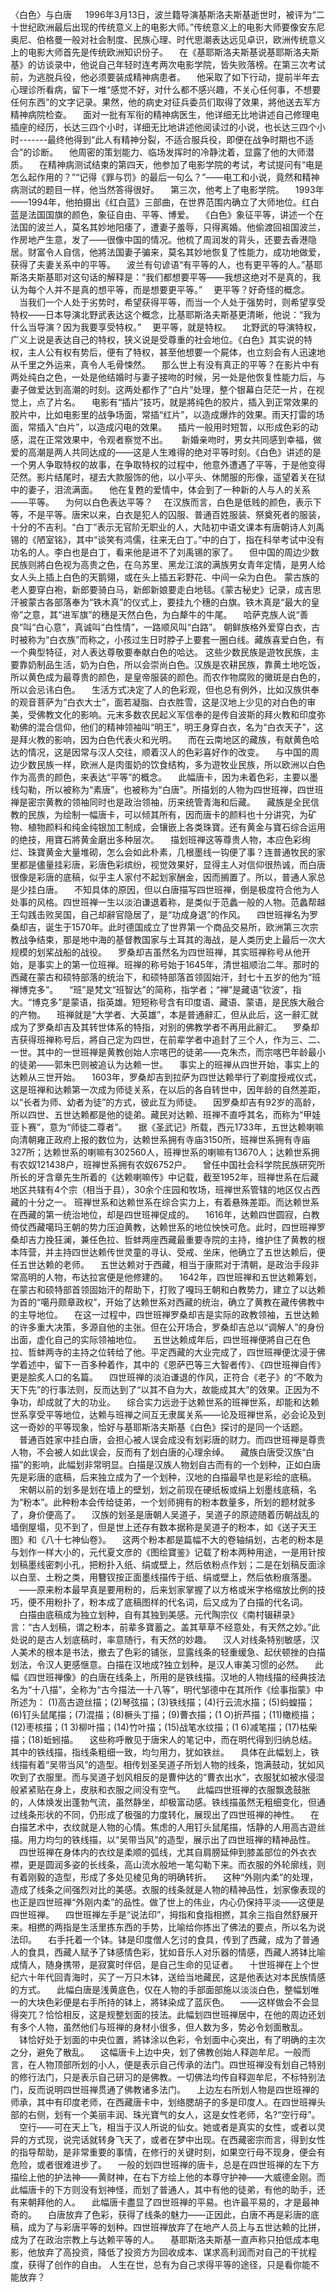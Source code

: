 〈白色〉与白唐
      　 1996年3月13日，波兰籍导演基斯洛夫斯基逝世时，被评为“二十世纪欧洲最后出现的传统意义上的电影大师。”传统意义上的电影大师要像安东尼奥尼、伯格曼一般对社会制度、民族心理、时代思潮表达远见卓识，欧洲传统意义上的电影大师首先是传统欧洲知识份子。 　在《基耶斯洛夫斯基说基耶斯洛夫斯基》的访谈录中，他说自己年轻时连考两次电影学院，皆失败落榜。在第三次考试前，为逃脱兵役，他必须要装成精神病患者。 　他采取了如下行动，提前半年去心理诊所看病，留下一堆“感觉不好，对什么都不感兴趣，不关心任何事，不想要任何东西”的文字记录。果然，他的病史对征兵委员们取得了效果，將他送去军方精神病院检查。 　面对一批有军衔的精神病医生，他详细无比地讲述自己修理电插座的经历，长达三四个小时，详细无比地讲述他阅读过的小说，也长达三四个小时-------最终他得到“此人有精神分裂，不适合服兵役，即便在战争时期也不适合”的诊断。 　他周密的策划能力、临场发挥时的冷静沈着，显露了他的大师潜质。 　在精神病测试结束的第四天，他参加了电影学院的考试，考试提问有“电是怎么起作用的？”“记得《罪与罚》的最后一句么？”——电工和小说，竟然和精神病测试的题目一样，他当然答得很好。 　第三次，他考上了电影学院。 　1993年——1994年，他拍摄出《红白蓝》三部曲，在世界范围内确立了大师地位。红白蓝是法国国旗的颜色，象征自由、平等、博爱。 　《白色》象征平等，讲述一个在法国的波兰人，莫名其妙地阳痿了，遭妻子羞辱，只得离婚。他偷渡回祖国波兰，作房地产生意，发了——很像中国的情况。他梳了周润发的背头，还要去香港隐居。财富令人自信，他將法国妻子骗来，莫名其妙地恢复了性能力，成功地做爱，获得了夫妻关系中的平等。 　波兰有句谚语“有平等的人，也有更平等的人。”基耶斯洛夫斯基耶对这句话的解释是：“我们都想要平等——我想这绝对不是真的，我认为每个人并不是真的想平等，而是想要更平等。” 　更平等？好奇怪的概念。 　当我们一个人处于劣势时，希望获得平等，而当一个人处于强势时，则希望享受特权——日本导演北野武表达这个概念，比基耶斯洛夫斯基更清晰，他说：“我为什么当导演？因为我要享受特权。” 　更平等，就是特权。 　北野武的导演特权，广义上说是表达自己的特权，狭义说是受尊重的社会地位。《白色》其实说的特权，主人公有权有势后，便有了特权，甚至他想要一个屍体，也立刻会有人迅速地从千里之外运来，真令人毛骨悚然。 　那么世上有没有真正的平等？在影片中有两处纯白之色，一处是他结婚时与妻子接吻的时候，另一处是他恢复性能力后，与妻子做爱达到高潮的时刻。这两处都作了“白片”处理，整个银幕白茫茫一片，在视觉上，点了片名。 　电影有“插片”技巧，就是將纯色的胶片，插入到正常效果的胶片中，比如电影里的战争场面，常插“红片”，以造成爆炸的效果。雨天打雷的场面，常插入“白片”，以造成闪电的效果。 　插片一般用时短暂，以形成色彩的动感，混在正常效果中，令观者察觉不出。 　 新婚亲吻时，男女共同感到幸福，做爱的高潮是两人共同达成的——这是人生难得的绝对平等时刻。《白色》讲述的是一个男人争取特权的故事，在争取特权的过程中，他意外遭遇了平等，于是他变得茫然。影片结尾时，褪去大款服饰的他，以小平头、休閒服的形像，遥望着关在狱中的妻子，泪流满面。 　他在复甦的爱情中，体会到了一种新的人与人的关系——平等。 　为何以白色表达平等？ 　在汉族而言，白色是低贱的颜色，表示下等，不是平等。唐宋以来，白衣是犯人的囚服、普通百姓服装、祭奠死者的服装，十分的不吉利。“白丁”表示无官阶无职业的人，大陆初中语文课本有唐朝诗人刘禹锡的《陋室铭》，其中“谈笑有鸿儒，往来无白丁。”中的白丁，指在科举考试中没有功名的人。李白也是白丁，看来他是进不了刘禹锡的家了。 　但中国的周边少数民族则將白色视为高贵之色，在乌苏里、黑龙江滨的满族男女青年定情，是男人给女人头上插上白色的天鹅翎，或在头上插五彩野花、中间一朵为白色。   蒙古族的老人要穿白袍，新郎要骑白马，新郎新娘要走白地毯。《蒙古秘史》记录，成吉思汗被蒙古各部落奉为“铁木真”的仪式上，要挂九个穗的白旗。铁木真是“最大的皇帝”之意，其“进军旗”的穗是天然白色，为白犛牛的牛尾。 　哈萨克族人说“善良”叫“白心意”，真诚叫“白性情”，一路顺风叫“白路”。 朝鲜族格外爱穿白衣，古时被称为“白衣族”而称之，小孩过生日时脖子上要套一圈白线。藏族喜爱白色，有一个典型特征，对人表达尊敬要奉献白色的哈达。   这些少数民族是遊牧民族，主要靠奶制品生活，奶为白色，所以会崇尚白色。汉族是农耕民族，靠黄土地吃饭，所以黄色成为最尊贵的颜色，是皇帝服装的颜色。而农作物腐败的黴斑是白色的，所以会忌讳白色。 　生活方式决定了人的色彩观，但也总有例外，比如汉族供奉的观音菩萨为“白衣大士”，面若凝脂、白衣胜雪，这是汉地上少见的对白色的审美，受佛教文化的影响。元末多数农民起义军信奉的是传自波斯的拜火教和印度弥勒佛的混合信仰，他们的精神领袖叫“明王”，明王身穿白衣，名为“白衣天子”，这是拜火教的影响，因为白色代表火和光明。 　而在云南地区的藏族，有献黄色哈达的情况，这是因常与汉人交往，顺着汉人的色彩喜好作的改变。 　与中国的周边少数民族一样，欧洲人是肉蛋奶的饮食结构，多为遊牧业民族，所以欧洲以白色作为高贵的颜色，来表达“平等”的概念。 　此幅唐卡，因为未着色彩，主要以墨线勾勒，所以被称为“素唐”，也被称为“白唐”。所描划的人物为四世班禅，四世班禅是密宗黄教的领袖同时也是政治领袖，历来统管青海和后藏。 　藏族是全民信教的民族，为绘制一幅唐卡，可以倾其所有，因而唐卡的颜料也十分讲究，为矿物、植物颜料和纯金纯银加工制成，会镶嵌上各类珠寶。还有黄金与寶石综合运用的绝技，用寶石將黄金磨出多种层次。 　描划班禅这等尊贵人物，本应色彩绚烂、珠寶黄金大量堆砌，怎么会如此朴素，几根墨线一钩便了事？连普通牧民的家里都是儘量挂彩唐，彩唐色彩缤纷，视觉效果好，显得主人对信仰很热诚，而白唐很像是彩唐的底稿，似乎主人家付不起划家酬金，因而搁置了。所以，普通人家总是少挂白唐。 　不知具体的原因，但以白唐描写四世班禅，倒是极度符合他为人处事的风格。四世班禅一生以淡泊谦退着称，是类似于范蠡一般的人物。范蠡帮越王勾践击败吴国，自己却辭官隐居了，是“功成身退”的作风。 　四世班禅名为罗桑却吉，诞生于1570年。此时德国成立了世界第一个商品交易所，欧洲第三次宗教战争结束，那是地中海的基督教国家与土耳其的海战，是人类历史上最后一次大规模的划桨战船的战役。 　罗桑却吉虽然名为四世班禅，其实班禅称号从他开始，是事实上的第一位班禅。班禅的称号始于1645年，清世祖顺治二年。那时的西藏在蒙古和硕特部落的统治下，和硕特部落首领固始汗，封七十五岁的他为“班禅博克多”。 　“班”是梵文“班智达”的简称，指学者；“禅”是藏语“钦波”，指大。“博克多”是蒙语，指英雄。短短称号含有印度语、藏语、蒙语，是民族大融合的产物。 　班禅就是“大学者、大英雄”，本是普通辭汇，但从此后，这一辭汇就成为了罗桑却吉及其转世体系的特指，对别的佛教学者不再用此辭汇。 　罗桑却吉获得班禅称号后，將自己定为四世，在前辈学者中追封了三个人，作为三、二、一世。其中的一世班禅是黄教创始人宗喀巴的徒弟——克朱杰，而宗喀巴年龄最小的徒弟——郭朱巴则被追认为达赖一世。 　事实上的班禅从四世开始，事实上的达赖从三世开始。 　1603年，罗桑却吉到拉萨为四世达赖举行了剃度授戒仪式，这是班禅和达赖第一次成为师徒关系，在以后的各自转世中，因年龄的自然差距，以“长者为师、幼者为徒”的方式，彼此互为师徒。 　因罗桑却吉有92岁的高龄，所以四世、五世达赖都是他的徒弟。藏民对达赖、班禅不直呼其名，而称为“甲娃亚卜赛”，意为“师徒二尊者”。 　据《圣武记》所载，西元1733年，五世达赖喇嘛向清朝雍正政府上报的数位为，达赖世系拥有寺庙3150所，班禅世系拥有寺庙327所；达赖世系的喇嘛有302560人，班禅世系的喇嘛有13670人；达赖世系拥有农奴121438户，班禅世系拥有农奴6752户。 　曾任中国社会科学院民族研究所所长的牙含章先生所着的《达赖喇嘛传》中记载，截至1952年，班禅世系在后藏地区共辖有4个宗（相当于县），30余个庄园和牧场，班禅世系管辖的地区仅占西藏的十分之一。   班禅世系和达赖世系在综合实力上，有着悬殊差距。而达赖世系在西藏的第一统治地位，却是四世班禅促成的。 　1616年，达赖四世圆寂，白教倚仗西藏噶玛王朝的势力压迫黄教，达赖世系的地位怏怏可危。此时，四世班禅罗桑却吉力挽狂澜，兼任色拉、哲蚌两座西藏最重要寺院的主持，维护住了黄教的根本阵营，并主持四世达赖传世灵童的寻认、受戒、坐床，他确立了五世达赖后，便任五世达赖的老师。 　五世达赖对于西藏，相当于康熙对于清朝，是政治手段非常高明的人物，布达拉宮便是他修建的。 　1642年，四世班禅和五世达赖筹划，在蒙古和硕特部首领固始汗的帮助下，打败了嘎玛王朝和白教势力，建立了以达赖为首的“噶丹颇章政权”，开始了达赖世系对西藏的统治，确立了黄教在藏传佛教中的主导地位。 　在这一过程中，四世班禅罗桑却吉是实际的政教领袖，五世达赖的许多重大决策，多源自他的主张。但在公开场合，罗桑却吉总以“调解人”的身份出面，虚化自己的实际领袖地位。 　五世达赖成年后，四世班禅便將自己在色拉、哲蚌两寺的主持之位转给了他。平定西藏的大业完成了，四世班禅便沈浸于佛学着述中，留下一百多种着作，其中的《恩萨巴等三大智者传》、《四世班禅自传》更是脍炙人口的名篇。 　四世班禅的淡泊谦退的作风，正符合《老子》的“不敢为天下先”的行事法则，反而达到了“以其不自为大，故能成其大”的效果。正因为不争功，却成就了大的功业。 　综合实力远逊于达赖世系的班禅世系，却能和达赖世系享受平等地位，达赖与班禅之间互无隶属关系——论及班禅世系，必会论及到这一奇妙的平等现象，恰好与基耶斯洛夫斯基《白色》探讨的是同一个话题。 　普通百姓家中挂白唐，会担心被人误会成没有划彩唐的财力。而四世班禅是尊贵人物，不会被人如此误会，反而有了划白唐的心理余绰。 　藏族白唐受汉族“白描”的影响，此幅划非常明显。白描是汉族人物划自古而有的一个划种，正如白唐先是彩唐的底稿，后来独立成为了一个划种，汉地的白描最早也是彩绘的底稿。 　宋朝以前的划多是划在墙上的壁划，划之前现在硬纸板或绢上划墨线底稿，名为“粉本”。此种粉本会传给徒弟，一个划师拥有的粉本数量多，所划的题材就多了，身价便高了。 　汉族的划圣是唐朝人吴道子，吴道子的原迹随着历朝战乱的墙倒屋塌，见不到了，但是世上还存有数本据称是吴道子的粉本，如《送子天王图》和《八十七神仙卷》。 　这两个粉本都是篇幅不大的卷轴绢划，古老的粉本是与划作一样大小的，元代夏文彦的《图绘寶鉴》记载了粉本两种用途，一是用针按划稿墨线密刺小孔，把粉扑入纸、绢或壁上，然后依粉点作划；二是在划稿反面涂以白垩、土粉之类，用簪钗按正面墨线描传于纸、绢或壁上，然后依粉痕落墨。 　——原来粉本最早真是要用粉的，后来划家掌握了以方格或米字格缩放比例的技巧，便不用粉扑了，粉本成了底稿图样的代名词，后又成为了白描的代名词。 　白描由底稿成为独立划种，自有其独到美感。元代陶宗仪《南村辍耕录》言：“古人划稿，谓之粉本，前辈多寶蓄之。盖其草草不经意处，有天然之妙。”此处说的是古人划底稿时，率意随行，有天然的妙趣。 　汉人对线条特别敏感，汉人美术的根本是书法，撤去了色彩的铺张，显露线条的轻重缓急、起伏顿挫的白描划法，令汉人更感惬意。白描在汉地成?独立划种，是汉人审美习惯的必然。 　此幅《四世班禅像》的白唐在线条上，所用的是铁线描。汉地的人物线描的经典技法名为“十八描”，全称为“古今描法一十八等”，明代邹德中在其所作《绘事指蒙》中所述为： (1)高古遊丝描；(2)琴弦描；(3)铁线描；(4)行云流水描；(5)蚂蝗描；(6)钉头鼠尾描；(7)混描；(8)橛头丁描；(9)曹衣描；(1 O)折芦描；(11)橄榄描；(12)枣核描；(1 3)柳叶描；(14)竹叶描；(15)战笔水纹描；(1 6)减笔描；(17)枯柴描；(18)蚯蚓描。 　这些称呼散见于唐宋人的笔记中，而在明代得到归纳总结。其中的铁线描，指线条粗细一致，均匀用力，犹如铁丝。 　具体在此幅划上，铁线描有着“吴带当风”的造型。相传划圣吴道子所划人物的线条，饱满鼓动，犹如风吹到了衣服里。而与吴道子划风相反的是曹仲达的“曹衣出水”，衣服犹如被水侵湿般紧紧贴在身上，皮肤和衣服之间没有空气。 　此幅四世班禅的衣服飘逸鼓胀的，人体焕发出蓬勃气流，虽然静坐，却极富动感。铁线描虽然无粗细变化，但通过线条形状的不同，仍形成了极强的力度转化，展现出了四世班禅的神性。 　在白描艺术中，衣纹就是人物的心情。焦虑的人用钉头鼠尾描，恬静的人用高古遊丝描。用力均匀的铁线描，以“吴带当风”的造型，展示出了四世班禅的精神品性。 　四世班禅在身体内的衣纹是柔顺的弧线，尤其自肩膀延伸到膝盖部位的外衣衣襟，更是圆润多姿的长线条，高山流水般地一笔勾勒下来。而衣服的外轮廓线，则有着刚毅的造型，形成了多处见棱见角的明确转折。 　这种“外刚内柔”的处理，造成了线条之间强烈对比的美感。衣服的线条就是人物的精神品性，划家像表现的也正是四世班禅“外刚内柔”的品性。做了世上的伟业，内心仍保持平淡——这便是四世班禅。 　四世班禅左手是“说法印”，拇指和食指相撚，其余三指自然舒展开来。相撚的两指是生活里拣东西的手势，比喻给你拣出了佛法的要点，所以名为说法印。 　右手托着一个钵。钵是印度僧人乞讨的食具，传到了西藏，成为了普通人的食具，西藏人赋予了钵感情色彩，犹如音乐人对乐器的情感，西藏人將钵比喻成情人，随身携带，是寂寞时伴侣，是自己生命的见证者。 　十世班禅在上个世纪六十年代回青海时，买了一万只木钵，送给当地藏民，这是他表达对本民族情感的方式。 　此幅白唐是浅黄底色，仅在人物的手部面部施以淡淡白色，整幅划唯一的大块色彩便是右手所持的钵上，將钵染成了蓝灰色。 　——这样做会不会显得突兀？恰恰相反，这是规整划面的技法。此幅划四世班禅居中，在他的周边还划有多个人物，虽然他们与班禅的身材小很多，但人数为多，势必令划面散乱。 　钵恰好处于划面的中央位置，將钵涂以色彩，令划面中心突出，有了明确的主次之分，避免了散乱。 　这幅唐卡上边中央，划了佛教创始人释迦牟尼。一般而言，在人物顶部所划的小人，便是表示自己传承的法门。四世班禅没有划自己特别的修行法门，只是表示自己研习的是佛教。一切佛法均传自释迦牟尼，不标特别法门，反而说明四世班禅贯通了佛教诸多法门。 　上边左右所划人物是四世班禅的师承，其中有印度老师，在西藏唐卡中，划络腮胡子的多是印度人。在四世班禅头部的右侧，划有一个美丽丰润、珠光寶气的女人，这是女性老师，名?“空行母”。 　空行——可在天上飞，相当于汉人所说的仙女。她或者是真实的女性，或者以灵异的方式现，说完话就转身飞天了，或者在梦中出现。在西藏密宗而言，得到女性的指导帮助，是非常重要的事情，在修行的关键时刻，如果空行母不现身，便会有危险，或者很难进步了。 　一般的划四世班禅的唐卡，总是在四世班禅的左下方描绘上他的护法神——黄财神，在右下方绘上他的本尊守护神——大威德金刚。而此幅唐卡的下方则没有划神怪，而划了普通人，其中有他的徒弟，有他的助手，还有来朝拜他的人。 　此幅唐卡盡显了四世班禅的平易。也许最平易的，才是最神奇的。 　白唐放弃了色彩，获得了线条的魅力——正因此，白唐不再是彩唐的底稿，成为了与彩唐平等的划种。四世班禅放弃了在地产人员上与五世达赖的比拼，成为了在政治宗教上与达赖平等的人。 　基耶斯洛夫斯基一直声称只拍低成本电影，他放弃了高投资，降低了投资方为回收成本、谋求高利润而对自己的干扰程度，获得了创作的自由。 人生在世，总有为自己求得平等的途径，只是看你能不能放弃？     
